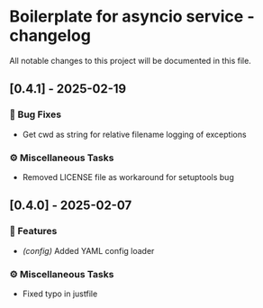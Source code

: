 # Boilerplate for asyncio service - changelog

All notable changes to this project will be documented in this file.


## [0.4.1] - 2025-02-19

### 🐛 Bug Fixes

- Get cwd as string for relative filename logging of exceptions

### ⚙️ Miscellaneous Tasks

- Removed LICENSE file as workaround for setuptools bug


## [0.4.0] - 2025-02-07

### 🚀 Features

- *(config)* Added YAML config loader

### ⚙️ Miscellaneous Tasks

- Fixed typo in justfile

<!-- generated by git-cliff -->
